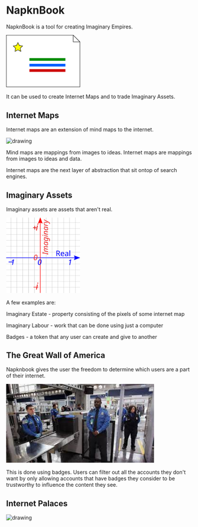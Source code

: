 # NapknBook

NapknBook is a tool for creating Imaginary Empires. 

<img src="public/napknbook_main.svg" alt="drawing" width="200"/>

It can be used to create Internet Maps and to trade Imaginary Assets. 

## Internet Maps 

Internet maps are an extension of mind maps to the internet. 

<img src="public/internetmap.png" alt="drawing" width="300"/>

Mind maps are mappings from images to ideas. Internet maps are mappings from 
images to ideas and data. 

Internet maps are the next layer of abstraction that sit ontop of search engines.

## Imaginary Assets 

Imaginary assets are assets that aren't real. 

<img src="public/complex-plane.svg" alt="drawing" width="200"/>

A few examples are:

Imaginary Estate - property consisting of the pixels of some internet map

Imaginary Labour - work that can be done using just a computer 

Badges - a token that any user can create and give to another 

## The Great Wall of America 

Napknbook gives the user the freedom to determine which users are a part of their internet.

<img src="public/great-wall.jpg" alt="drawing" width="400"/>

This is done using badges. Users can filter out all the accounts they don't want by only 
allowing accounts that have badges they consider to be trustworthy to influence the content they
see. 

## Internet Palaces 

<img src="public/relax-easy.gif" alt="drawing" width="300"/>
